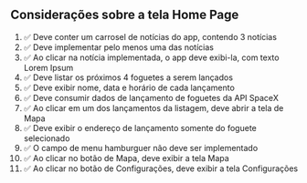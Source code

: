 ## Considerações sobre a tela Home Page

1. ✅ Deve conter um carrosel de notícias do app, contendo 3 notícias
2. ✅ Deve implementar pelo menos uma das notícias
3. ✅ Ao clicar na notícia implementada, o app deve exibi-la, com texto Lorem Ipsum
4. ✅ Deve listar os próximos 4 foguetes a serem lançados
5. ✅ Deve exibir nome, data e horário de cada lançamento
6. ✅ Deve consumir dados de lançamento de foguetes da API SpaceX
7. ✅ Ao clicar em um dos lançamentos da listagem, deve abrir a tela de Mapa
8. ✅ Deve exibir o endereço de lançamento somente do foguete selecionado
9. ✅ O campo de menu hamburguer não deve ser implementado
10. ✅ Ao clicar no botão de Mapa, deve exibir a tela Mapa
11. ✅ Ao clicar no botão de Configurações, deve exibir a tela Configurações
